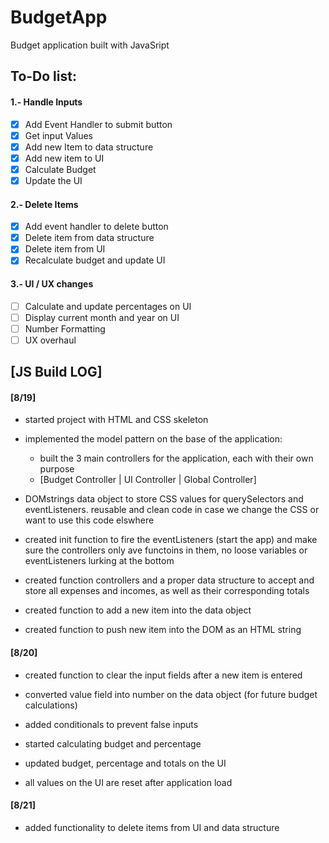 # BudgetApp

Budget application built with JavaSript

## To-Do list:

#### 1.- Handle Inputs

- [x] Add Event Handler to submit button
- [x] Get input Values
- [x] Add new Item to data structure
- [x] Add new item to UI
- [x] Calculate Budget
- [x] Update the UI

#### 2.- Delete Items

- [x] Add event handler to delete button
- [x] Delete item from data structure
- [x] Delete item from UI
- [x] Recalculate budget and update UI

#### 3.- UI / UX changes

- [ ] Calculate and update percentages on UI
- [ ] Display current month and year on UI
- [ ] Number Formatting
- [ ] UX overhaul

## [JS Build LOG]

#### [8/19]

- started project with HTML and CSS skeleton

- implemented the model pattern on the base of the application:

  - built the 3 main controllers for the application, each with their own purpose
  - [Budget Controller | UI Controller | Global Controller]

- DOMstrings data object to store CSS values for querySelectors and eventListeners. reusable and clean code in case we change the CSS or want to use this code elswhere

- created init function to fire the eventListeners (start the app) and make sure the controllers only ave functoins in them, no loose variables or eventListeners lurking at the bottom

- created function controllers and a proper data structure to accept and store all expenses and incomes, as well as their corresponding totals

- created function to add a new item into the data object

- created function to push new item into the DOM as an HTML string

#### [8/20]

- created function to clear the input fields after a new item is entered

- converted value field into number on the data object (for future budget calculations)

- added conditionals to prevent false inputs

- started calculating budget and percentage

- updated budget, percentage and totals on the UI

- all values on the UI are reset after application load

#### [8/21]

- added functionality to delete items from UI and data structure
